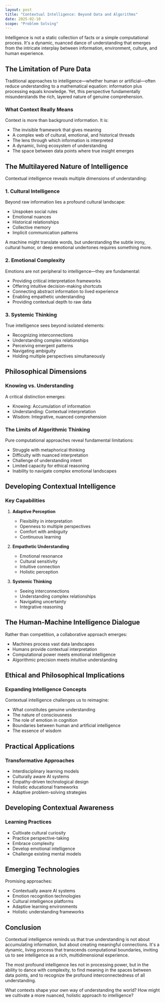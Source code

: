 ```yaml
---
layout: post
title: "Contextual Intelligence: Beyond Data and Algorithms"
date: 2025-02-10
scope: "Problem Solving"
---
```


Intelligence is not a static collection of facts or a simple computational process. It's a dynamic, nuanced dance of understanding that emerges from the intricate interplay between information, environment, culture, and human experience.

## The Limitation of Pure Data

Traditional approaches to intelligence—whether human or artificial—often reduce understanding to a mathematical equation: information plus processing equals knowledge. Yet, this perspective fundamentally misunderstands the rich, layered nature of genuine comprehension.

### What Context Really Means

Context is more than background information. It is:
- The invisible framework that gives meaning
- A complex web of cultural, emotional, and historical threads
- The lens through which information is interpreted
- A dynamic, living ecosystem of understanding
- The space between data points where true insight emerges

## The Multilayered Nature of Intelligence

Contextual intelligence reveals multiple dimensions of understanding:

### 1. Cultural Intelligence

Beyond raw information lies a profound cultural landscape:
- Unspoken social rules
- Emotional nuances
- Historical relationships
- Collective memory
- Implicit communication patterns

A machine might translate words, but understanding the subtle irony, cultural humor, or deep emotional undertones requires something more.

### 2. Emotional Complexity

Emotions are not peripheral to intelligence—they are fundamental:
- Providing critical interpretation frameworks
- Offering intuitive decision-making shortcuts
- Connecting abstract information to lived experience
- Enabling empathetic understanding
- Providing contextual depth to raw data

### 3. Systemic Thinking

True intelligence sees beyond isolated elements:
- Recognizing interconnections
- Understanding complex relationships
- Perceiving emergent patterns
- Navigating ambiguity
- Holding multiple perspectives simultaneously

## Philosophical Dimensions

### Knowing vs. Understanding

A critical distinction emerges:
- Knowing: Accumulation of information
- Understanding: Contextual interpretation
- Wisdom: Integrative, nuanced comprehension

### The Limits of Algorithmic Thinking

Pure computational approaches reveal fundamental limitations:
- Struggle with metaphorical thinking
- Difficulty with nuanced interpretation
- Challenge of understanding intent
- Limited capacity for ethical reasoning
- Inability to navigate complex emotional landscapes

## Developing Contextual Intelligence

### Key Capabilities

1. **Adaptive Perception**
   - Flexibility in interpretation
   - Openness to multiple perspectives
   - Comfort with ambiguity
   - Continuous learning

2. **Empathetic Understanding**
   - Emotional resonance
   - Cultural sensitivity
   - Intuitive connection
   - Holistic perception

3. **Systemic Thinking**
   - Seeing interconnections
   - Understanding complex relationships
   - Navigating uncertainty
   - Integrative reasoning

## The Human-Machine Intelligence Dialogue

Rather than competition, a collaborative approach emerges:
- Machines process vast data landscapes
- Humans provide contextual interpretation
- Computational power meets emotional intelligence
- Algorithmic precision meets intuitive understanding

## Ethical and Philosophical Implications

### Expanding Intelligence Concepts

Contextual intelligence challenges us to reimagine:
- What constitutes genuine understanding
- The nature of consciousness
- The role of emotion in cognition
- Boundaries between human and artificial intelligence
- The essence of wisdom

## Practical Applications

### Transformative Approaches

- Interdisciplinary learning models
- Culturally aware AI systems
- Empathy-driven technological design
- Holistic educational frameworks
- Adaptive problem-solving strategies

## Developing Contextual Awareness

### Learning Practices
- Cultivate cultural curiosity
- Practice perspective-taking
- Embrace complexity
- Develop emotional intelligence
- Challenge existing mental models

## Emerging Technologies

Promising approaches:
- Contextually aware AI systems
- Emotion recognition technologies
- Cultural intelligence platforms
- Adaptive learning environments
- Holistic understanding frameworks

## Conclusion

Contextual intelligence reminds us that true understanding is not about accumulating information, but about creating meaningful connections. It's a dynamic, living process that transcends computational boundaries, inviting us to see intelligence as a rich, multidimensional experience.

The most profound intelligence lies not in processing power, but in the ability to dance with complexity, to find meaning in the spaces between data points, and to recognize the profound interconnectedness of all understanding.

What contexts shape your own way of understanding the world? How might we cultivate a more nuanced, holistic approach to intelligence?